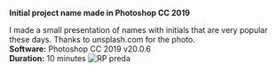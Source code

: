 **Initial project name made in Photoshop CC 2019**

I made a small presentation of names with initials that are very popular these days. Thanks to unsplash.com for the photo.<br />
**Software:** Photoshop CC 2019 v20.0.6 <br />
**Duration:** 10 minutes
![RP preda](https://github.com/Nordica27/Initial-project-name/assets/146860764/b6c8015b-e60c-496d-84d9-c48e7ec147be)
